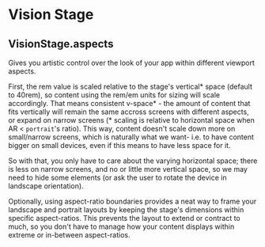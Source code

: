 # Vision Stage

## VisionStage.aspects

Gives you artistic control over the look of your app within different viewport aspects.

First, the rem value is scaled relative to the stage's vertical* space (default to 40rem), so content using the rem/em units for sizing will scale accordingly. That means consistent v-space* - the amount of content that fits vertically will remain the same accross screens with different aspects, or expand on narrow screens (* scaling is relative to horizontal space when AR < `portrait`'s ratio). This way, content doesn't scale down more on small/narrow screens, which is naturally what we want- i.e. to have content bigger on small devices, even if this means to have less space for it.

So with that, you only have to care about the varying horizontal space; there is less on narrow screens, and no or little more vertical space, so we may need to hide some elements (or ask the user to rotate the device in landscape orientation).

Optionally, using aspect-ratio boundaries provides a neat way to frame your landscape and portrait layouts by keeping the stage's dimensions within specific aspect-ratios. This prevents the layout to extend or contract to much, so you don't have to manage how your content displays within extreme or in-between aspect-ratios.
